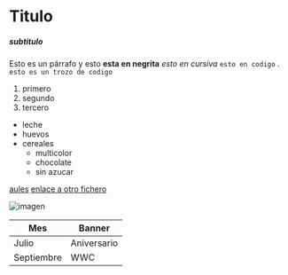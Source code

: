 # Titulo
##### subtitulo

Esto es un párrafo y esto 
**esta en negrita** 
*esto en cursiva* 
```esto en codigo``` .
```esto es un trozo de codigo```
1. primero
2. segundo
3. tercero

- leche
- huevos
- cereales
	- multicolor
	- chocolate
	- sin azucar

[aules](https://portal.edu.gva.es/aules/es/inicio/)
[enlace a otro fichero](README.md)


![imagen](perro.jpg)

| Mes | Banner |
| -------- | ------- |
| Julio | Aniversario |
| Septiembre | WWC |
